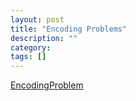 ```yaml
---
layout: post
title: "Encoding Problems"
description: ""
category: 
tags: []
---
```


[EncodingProblem](https://github.com/ericlin1001/EncodingProblem)

